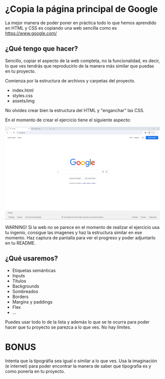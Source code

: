 
# ¿Copia la página principal de Google

La mejor manera de poder poner en práctica todo lo que hemos aprendido en HTML y CSS es copiando una web sencilla como es https://www.google.com/


## ¿Qué tengo que hacer?
Sencillo, copiar el aspecto de la web completa, no la funcionalidad, es decir, lo que ves tendrás que reproducirlo de la manera más similar que puedas en tu proyecto. 

Comienza por la estructura de archivos y carpetas del proyecto. 


- index.html
- styles.css
- assets/img

No olvides crear bien la estructura del HTML y "enganchar" las CSS.


En el momento de crear el ejercicio tiene el siguiente aspecto:

![Google](./assets/google_view.png)

WARNING! Si la web no se parece en el momento de realizar el ejercicio usa tu ingenio, consigue las imagenes y haz la estructura similar en ese momento. Haz captura de pantalla para ver el progreso y poder adjuntarlo en tu README.

## ¿Qué usaremos?
- Etiquetas semánticas
- Inputs
- Títulos
- Backgrounds
- Sombreados
- Borders
- Margins y paddings
- Flex
- ...

Puedes usar todo lo de la lista y además lo que se te ocurra para poder hacer que tu proyecto se parezca a lo que ves. No hay límites.

# BONUS

Intenta que la tipográfia sea igual o similar a lo que ves. Usa la imaginación (e internet) para poder encontrar la manera de saber que tipografía es y como ponerla en tu proyecto.

